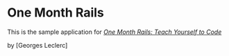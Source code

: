 # One Month Rails

This is the sample application for 
[*One Month Rails: Teach Yourself to Code*](http://onemonthrails.com)

by [Georges Leclerc]